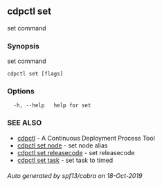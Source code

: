 ## cdpctl set

set command

### Synopsis

set command

```
cdpctl set [flags]
```

### Options

```
  -h, --help   help for set
```

### SEE ALSO

* [cdpctl](cdpctl.md)	 - A Continuous Deployment Process Tool
* [cdpctl set node](cdpctl_set_node.md)	 - set node alias
* [cdpctl set releasecode](cdpctl_set_releasecode.md)	 - set releasecode
* [cdpctl set task](cdpctl_set_task.md)	 - set task to timed

###### Auto generated by spf13/cobra on 18-Oct-2019

